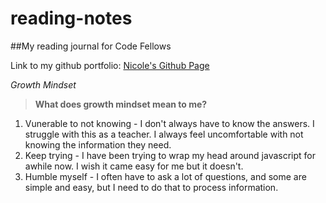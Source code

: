 # reading-notes

##My reading journal for Code Fellows

Link to my github portfolio: [Nicole's Github Page](https://github.com/stuenico)

*Growth Mindset*
>**What does growth mindset mean to me?**
1. Vunerable to not knowing - I don't always have to know the answers. I struggle with this as a teacher. I always feel uncomfortable with not knowing the information they need.
2. Keep trying - I have been trying to wrap my head around javascript for awhile now. I wish it came easy for me but it doesn't.
3. Humble myself - I often have to ask a lot of questions, and some are simple and easy, but I need to do that to process information. 

